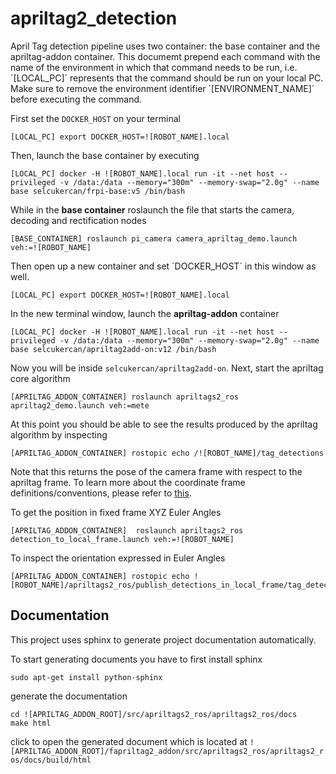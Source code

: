 # apriltag2_detection

April Tag detection pipeline uses two container: the base container and the apriltag-addon container. This documemt prepend each command with the name of the environment in which that command needs to be run, i.e. ´[LOCAL_PC]´ represents that the command should be run on your local PC. Make sure to remove the environment identifier ´[ENVIRONMENT_NAME]´ before executing the command.

First set the `DOCKER_HOST` on your terminal

```shell
[LOCAL_PC] export DOCKER_HOST=![ROBOT_NAME].local
```

Then, launch the base container by executing

```shell
[LOCAL_PC] docker -H ![ROBOT_NAME].local run -it --net host --privileged -v /data:/data --memory="300m" --memory-swap="2.0g" --name base selcukercan/frpi-base:v5 /bin/bash
```

While in the __base container__ roslaunch the file that starts the camera, decoding and rectification nodes

```shell
[BASE_CONTAINER] roslaunch pi_camera camera_apriltag_demo.launch veh:=![ROBOT_NAME]
```

Then open up a new container and set ´DOCKER_HOST´ in this window as well.
```shell
[LOCAL_PC] export DOCKER_HOST=![ROBOT_NAME].local
```

In the new terminal window, launch the __apriltag-addon__ container

```shell
[LOCAL_PC] docker -H ![ROBOT_NAME].local run -it --net host --privileged -v /data:/data --memory="300m" --memory-swap="2.0g" --name base selcukercan/apriltag2add-on:v12 /bin/bash
```

Now you will be inside `selcukercan/apriltag2add-on`. Next, start the apriltag core algorithm

```shell
[APRILTAG_ADDON_CONTAINER] roslaunch apriltags2_ros apriltag2_demo.launch veh:=mete
```

At this point you should be able to see the results produced by the apriltag algorithm by inspecting

```shell
[APRILTAG_ADDON_CONTAINER] rostopic echo /![ROBOT_NAME]/tag_detections
```

Note that this returns the pose of the camera frame with respect to the apriltag frame. To learn more about the coordinate frame definitions/conventions, please refer to [this](https://github.com/selcukercan/apriltag2_detection/blob/master/src/apriltags2_ros/apriltags2_ros/include/apriltags2_ros_post_process/rotation_utils.py).  

To get the position in fixed frame XYZ Euler Angles

```shell
[APRILTAG_ADDON_CONTAINER]  roslaunch apriltags2_ros detection_to_local_frame.launch veh:=![ROBOT_NAME]
```

To inspect the orientation expressed in Euler Angles

```shell
[APRILTAG_ADDON_CONTAINER] rostopic echo ![ROBOT_NAME]/apriltags2_ros/publish_detections_in_local_frame/tag_detections_local_frame
```

## Documentation

This project uses sphinx to generate project documentation automatically.

To start generating documents you have to first install sphinx

```shell
sudo apt-get install python-sphinx
```
generate the documentation

```shell
cd ![APRILTAG_ADDON_ROOT]/src/apriltags2_ros/apriltags2_ros/docs
make html
```

click to open the generated document which is located at `![APRILTAG_ADDON_ROOT]/fapriltag2_addon/src/apriltags2_ros/apriltags2_ros/docs/build/html`
